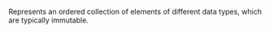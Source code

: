 Represents an ordered collection of elements of different data types, which are typically immutable.